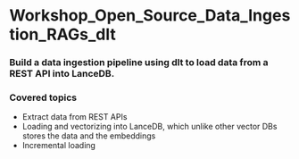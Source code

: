 # Workshop_Open_Source_Data_Ingestion_RAGs_dlt

### Build a data ingestion pipeline using dlt to load data from a REST API into LanceDB.
### Covered topics

* Extract data from REST APIs
* Loading and vectorizing into LanceDB, which unlike other vector DBs stores the data and the embeddings
* Incremental loading
